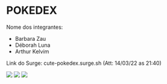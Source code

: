 # POKEDEX

Nome dos integrantes: 
- Barbara Zau
- Déborah Luna
- Arthur Kelvim

Link do Surge: cute-pokedex.surge.sh (Att: 14/03/22 as 21:40)

<img src="https://user-images.githubusercontent.com/85260996/158283446-8bba77ff-766c-41cc-b0ff-1d5bb230b384.png">
<img src="https://user-images.githubusercontent.com/94840033/157994599-fe094ee3-fe92-47c5-ab44-9f6d63aef694.png">
<img src="https://user-images.githubusercontent.com/94840033/157994582-bcf23048-f224-43d6-8f2d-389d9b4b9d16.png">

